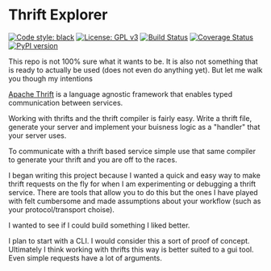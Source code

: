 # Thrift Explorer
[![Code style: black](https://img.shields.io/badge/code%20style-black-000000.svg)](https://github.com/ambv/black)
[![License: GPL v3](https://img.shields.io/badge/License-GPL%20v3-blue.svg)](https://github.com/Bachmann1234/thriftExplorer/blob/master/LICENSE)
[![Build Status](https://travis-ci.org/Bachmann1234/thriftExplorer.svg?branch=master)](https://travis-ci.org/Bachmann1234/thriftExplorer)
[![Coverage Status](https://coveralls.io/repos/github/Bachmann1234/thriftExplorer/badge.svg?branch=master)](https://coveralls.io/github/Bachmann1234/thriftExplorer?branch=master)
[![PyPI version](https://badge.fury.io/py/thriftexplorer.svg)](https://badge.fury.io/py/thriftexplorer)

This repo is not 100% sure what it wants to be. It is also not something that is ready to actually be used (does not even do anything yet). But let me walk you though my intentions

[Apache Thrift](https://thrift.apache.org/) is a language agnostic framework that enables typed communication between services. 

Working with thrifts and the thrift compiler is fairly easy. Write a thrift file, generate your server and implement your buisness logic as a "handler" that your server uses.

To communicate with a thrift based service simple use that same compiler to generate your thrift and you are off to the races.

I began writing this project because I wanted a quick and easy way to make thrift requests on the fly for when I am experimenting or debugging a thrift service. There are tools that allow you to do this but the ones I have played with felt cumbersome and made assumptions about your workflow (such as your protocol/transport choise).

I wanted to see if I could build something I liked better.

I plan to start with a CLI. I would consider this a sort of proof of concept. Ultimately I think working with thrifts this way is better suited to a gui tool. Even simple requests have a lot of arguments. 



